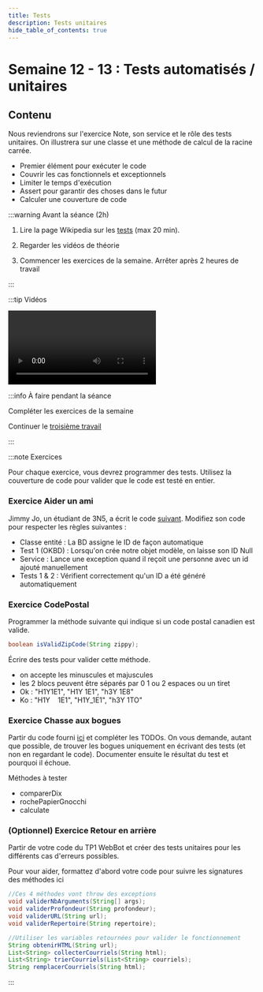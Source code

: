 ```yaml
---
title: Tests
description: Tests unitaires
hide_table_of_contents: true
---
```


# Semaine 12 - 13 : Tests automatisés / unitaires

## Contenu

Nous reviendrons sur l'exercice Note, son service et le rôle des tests unitaires. On illustrera sur une classe et une méthode de calcul de la racine carrée.

- Premier élément pour exécuter le code
- Couvrir les cas fonctionnels et exceptionnels
- Limiter le temps d'exécution
- Assert pour garantir des choses dans le futur
- Calculer une couverture de code

<Row>

<Column>

:::warning Avant la séance (2h)

1. Lire la page Wikipedia sur les [tests](https://fr.wikipedia.org/wiki/Test_unitaire) (max 20 min).

2. Regarder les vidéos de théorie

3. Commencer les exercices de la semaine. Arrêter après 2 heures de travail

:::

</Column>

<Column>

:::tip Vidéos

<Video url="https://youtu.be/TsvblQf--nI" />

<Video url="https://youtu.be/odT2vpyqVN8" />

<Video url="https://youtu.be/IOpGBezfUww" />

:::

</Column>

<Column>

:::info À faire pendant la séance

Compléter les exercices de la semaine

Continuer le [troisième travail](../tp/tp3)

:::

</Column>

</Row>

:::note Exercices

Pour chaque exercice, vous devrez programmer des tests. Utilisez la couverture de code pour valider que le code est testé en entier.

### Exercice Aider un ami

Jimmy Jo, un étudiant de 3N5, a écrit le code [suivant](https://github.com/departement-info-cem/3N5-Prog3/tree/main/code/TestsExercice1). Modifiez son code pour respecter les règles suivantes :

- Classe entité : La BD assigne le ID de façon automatique
- Test 1 (OKBD) : Lorsqu'on crée notre objet modèle, on laisse son ID Null
- Service : Lance une exception quand il reçoit une personne avec un id ajouté manuellement
- Tests 1 & 2 : Vérifient correctement qu'un ID a été généré automatiquement

### Exercice CodePostal

Programmer la méthode suivante qui indique si un code postal canadien est valide.

```java
boolean isValidZipCode(String zippy);
```

Écrire des tests pour valider cette méthode.

- on accepte les minuscules et majuscules
- les 2 blocs peuvent être séparés par 0 1 ou 2 espaces ou un tiret
- Ok : "H1Y1E1", "H1Y 1E1", "h3Y 1E8"
- Ko : "H1Y &#8203; &#8203; &#8203; 1E1", "H1Y_1E1", "h3Y 1TO"

### Exercice Chasse aux bogues

Partir du code fourni [ici](https://github.com/departement-info-cem/3N5-Prog3/tree/main/code/TestsExercice2) et compléter les TODOs. On vous demande, autant que possible, de trouver les bogues uniquement en écrivant des tests (et non en regardant le code). Documenter ensuite le résultat du test et pourquoi il échoue.

Méthodes à tester

- comparerDix
- rochePapierGnocchi
- calculate

### (Optionnel) Exercice Retour en arrière

Partir de votre code du TP1 WebBot et créer des tests unitaires pour les différents cas d'erreurs possibles.

Pour vour aider, formattez d'abord votre code pour suivre les signatures des méthodes ici

```java					
//Ces 4 méthodes vont throw des exceptions
void validerNbArguments(String[] args);
void validerProfondeur(String profondeur);
void validerURL(String url);
void validerRepertoire(String repertoire);

//Utiliser les variables retournées pour valider le fonctionnement
String obtenirHTML(String url);
List<String> collecterCourriels(String html);
List<String> trierCourriels(List<String> courriels);
String remplacerCourriels(String html);
```

:::
